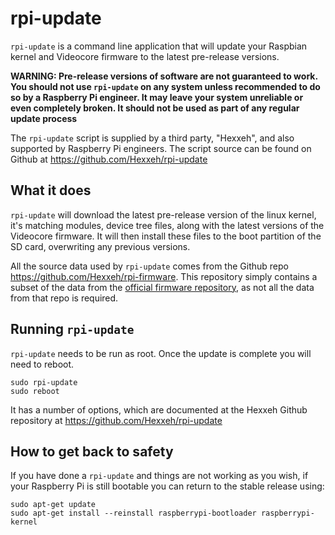 # rpi-update

`rpi-update` is a command line application that will update your Raspbian kernel and Videocore firmware to the latest pre-release versions.

**WARNING: Pre-release versions of software are not guaranteed to work. You should not use `rpi-update` on any system unless recommended to do so by a Raspberry Pi engineer. It may leave your system unreliable or even completely broken. It should not be used as part of any regular update process**

The `rpi-update` script is supplied by a third party, "Hexxeh", and also supported by Raspberry Pi engineers. The script source can be found on Github at https://github.com/Hexxeh/rpi-update

## What it does

`rpi-update` will download the latest pre-release version of the linux kernel, it's matching modules, device tree files, along with the latest versions of the Videocore firmware. It will then install these files to the boot partition of the SD card, overwriting any previous versions. 

All the source data used by `rpi-update` comes from the Github repo https://github.com/Hexxeh/rpi-firmware. This repository simply  contains a subset of the data from the [official firmware repository](https://github.com/raspberrypi/firmware), as not all the data from that repo is required. 

## Running `rpi-update`

`rpi-update` needs to be run as root. Once the update is complete you will need to reboot.

```
sudo rpi-update
sudo reboot
```

It has a number of options, which are documented at the Hexxeh Github repository at https://github.com/Hexxeh/rpi-update

## How to get back to safety

If you have done a `rpi-update` and things are not working as you wish, if your Raspberry Pi is still bootable you can return to the stable release using:

```
sudo apt-get update
sudo apt-get install --reinstall raspberrypi-bootloader raspberrypi-kernel
```





